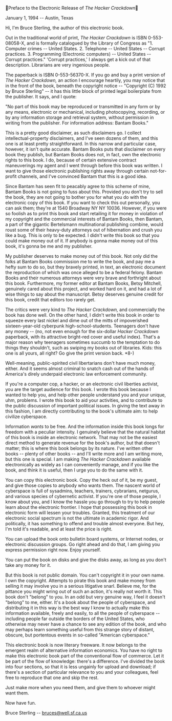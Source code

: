 Preface to the Electronic Release of *The Hacker Crackdown*

January 1, 1994 -- Austin, Texas

Hi, I'm Bruce Sterling, the author of this electronic book.

Out in the traditional world of print, *The Hacker Crackdown* is ISBN 0-553-08058-X, and is formally catalogued by the Library of Congress as "1. Computer crimes -- United States.  2. Telephone -- United States -- Corrupt practices.  3.  Programming (Electronic computers) -- United States -- Corrupt practices."  'Corrupt practices,' I always get a kick out of that description.  Librarians are very ingenious people.

The paperback is ISBN 0-553-56370-X.  If you go and buy a print version of *The Hacker Crackdown,* an action I encourage heartily, you may notice that in the front of the book,  beneath the copyright notice  -- "Copyright (C) 1992 by Bruce Sterling" -- it has this little block of printed legal boilerplate from the publisher.  It says, and I quote:

"No part of this book may be reproduced or transmitted in any form or by any means, electronic or mechanical, including photocopying, recording, or by any information storage and retrieval system, without permission in writing from the publisher. For information address:  Bantam Books."

This is a pretty good disclaimer, as such disclaimers go.  I collect intellectual-property disclaimers, and I've seen dozens of them, and this one is at least pretty straightforward.  In this narrow and particular case, however, it isn't quite accurate. Bantam Books puts that disclaimer on every book they publish, but Bantam Books does not, in fact, own the electronic rights to this book.  I do, because of certain extensive contract maneuverings my agent and I went through before this book was written.  I want to give those electronic publishing rights away through certain not-for-profit channels, and I've convinced Bantam that this is a good idea.

Since Bantam has seen fit to peacably agree to this scheme of mine, Bantam Books is not going to fuss about this.  Provided you don't try to sell the book, they are not going to bother you for what you do with the electronic copy of this book. If you want to check this out personally, you can ask them; they're at 1540 Broadway NY NY 10036.  However, if you were so foolish as to print this book and start retailing it for money in violation of my copyright and the commercial interests of Bantam Books, then Bantam, a part of the gigantic Bertelsmann multinational publishing combine, would roust some of their heavy-duty attorneys out of hibernation and crush you like a bug.  This is only to be expected.  I didn't write this book so that you could make money out of it.  If anybody is gonna make money out of this book, it's gonna be me and my publisher.

My publisher deserves to make money out of this book.  Not only did the folks at Bantam Books commission me to write the book, and pay me a hefty sum to do so, but they bravely printed, in text, an electronic document the reproduction of which was once alleged to be a federal felony.  Bantam Books and their numerous attorneys were very brave and forthright about this book.  Furthermore, my former editor at Bantam Books, Betsy Mitchell, genuinely cared about this project, and worked hard on it, and had a lot of wise things to say about the manuscript.  Betsy deserves genuine credit for this book, credit that editors too rarely get.

The critics were very kind to *The Hacker Crackdown,* and commercially the book has done well.  On the other hand, I didn't write this book in order to squeeze every last nickel and dime out of the mitts of impoverished sixteen-year-old cyberpunk high-school-students.  Teenagers don't have any money -- (no, not even enough for the  six-dollar *Hacker Crackdown* paperback, with its attractive bright-red cover and useful index).   That's a major reason why teenagers sometimes succumb to the temptation to do things they shouldn't, such as swiping my books out of libraries.   Kids:  this one is all yours, all right?  Go give the print version back. *8-)

Well-meaning, public-spirited civil libertarians don't have much money, either.   And it seems almost criminal to snatch cash out of the hands of America's direly underpaid electronic law enforcement community.

If you're a computer cop, a hacker, or an electronic civil liberties activist, you are the target audience for this book.  I wrote this book because I wanted to help you, and help other people understand you and your unique, uhm, problems.  I wrote this book to aid your activities, and to contribute to the public discussion of important political issues.  In giving the text away in this fashion, I am directly contributing to the book's ultimate aim:  to help civilize cyberspace.

Information *wants* to be free.  And  the information inside this book longs for freedom with a peculiar intensity.  I genuinely believe that the natural habitat of this book is inside an electronic network.  That may not be the easiest direct method to generate revenue for the book's author, but that doesn't matter; this is where this book belongs by its nature.  I've written other books -- plenty of other books -- and I'll write more and I am writing more, but this one is special.  I am making *The Hacker Crackdown* available electronically as widely as I can conveniently manage, and if you like the book, and think it is useful, then I urge you to do the same with it.

You can copy this electronic book.   Copy the heck out of it, be my guest, and give those copies to anybody who wants them.  The nascent world of cyberspace is full of sysadmins, teachers, trainers, cybrarians, netgurus, and various species of cybernetic activist.  If you're one of those people,  I know about you, and I know the hassle you go through to try to help people learn about the electronic frontier.  I hope that possessing this book in electronic form will lessen your troubles.  Granted, this treatment of our electronic social spectrum is not the ultimate in academic rigor.  And politically, it has something to offend and trouble almost everyone.   But hey, I'm told it's readable, and at least the price is right.

You can upload the book onto bulletin board systems, or Internet nodes, or electronic discussion groups.  Go right ahead and do that, I am giving you express permission right now.  Enjoy yourself.

You can put the book on disks and give the disks away, as long as you don't take any money for it.

But this book is not public domain.  You can't copyright it in your own name.   I own the copyright. Attempts to pirate this book and make money from selling it may involve you in a serious litigative snarl. Believe me, for the pittance you might wring out of such an action, it's really not worth it.  This book don't "belong" to you.  In an odd but very genuine way, I feel it doesn't "belong" to me, either.  It's a book about the people of cyberspace, and distributing it in this way is the best way I know to actually make this information available, freely and easily, to all the people of cyberspace -- including people far outside the borders of the United States, who otherwise may never have a chance to see any edition of the book, and who may perhaps learn something useful from this strange story of distant, obscure, but portentous events in so-called "American cyberspace."

This electronic book is now literary freeware.  It now belongs to the emergent realm of alternative information economics.  You have no right to make this electronic book part of the conventional flow of commerce.  Let it be part of the flow of knowledge: there's a difference.   I've divided the book into four sections, so that it is less ungainly for upload and download; if there's a section of particular relevance to you and your colleagues, feel free to reproduce that one and skip the rest.

Just make more when you need them, and give them to whoever might want them.

Now have fun.

Bruce Sterling -- bruces@well.sf.ca.us
